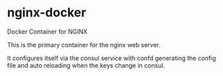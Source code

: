 # nginx-docker
Docker Container for NGINX

This is the primary container for the nginx web server. 

It configures itself via the consul service with confd generating the config file and auto reloading when the keys change in consul.
